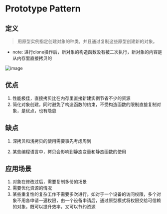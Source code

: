 # Prototype Pattern

## 定义

> 用原型实例指定创建对象的种类，并且通过复制这些原型创建新的对象。

* note: 进行clone操作后，新对象的构造函数没有被二次执行，新对象的内容是从内存里直接拷贝的

![image](http://ata2-img.cn-hangzhou.img-pub.aliyun-inc.com/56e6c262b1510b59beba7552f07522ae.png)


## 优点

1. 性能极佳，直接拷贝比在内存里直接新建实例节省不少的资源
2. 简化对象创建，同时避免了构造函数的约束，不受构造函数的限制直接复制对象，是优点，也有隐患

## 缺点

1. 深拷贝和浅拷贝的使用需要事先考虑周到

2. 某些编程语言中，拷贝会影响到静态变量和静态函数的使用

## 应用场景

1. 对象在修改过后，需要复制多份的场景
2. 需要优化资源的情况
3. 某些重复性的复杂工作不需要多次进行。如对于一个设备的访问权限，多个对象不用各申请一遍权限，由一个设备申请后，通过原型模式将权限交给可信赖的对象，既可以提升效率，又可以节约资源
